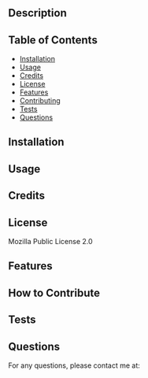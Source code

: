 
# 

## Description


## Table of Contents
- [Installation](#installation)
- [Usage](#usage)
- [Credits](#credits)
- [License](#license)
- [Features](#features)
- [Contributing](#contributing)
- [Tests](#tests)
- [Questions](#questions)

## Installation


## Usage


## Credits


## License
Mozilla Public License 2.0

## Features


## How to Contribute


## Tests


## Questions
For any questions, please contact me at:

    